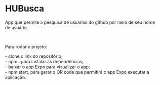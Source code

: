 # HUBusca

<p>App que permite a pesquisa de usuários do github por meio de seu nome de usuário.</p>
<br/>
<p>Para rodar o projeto:</p>
- clone o link do repositório;
<br/>
- npm i para instalar as dependências;
<br/>
- baixar o app Expo para visualizar o app;
<br/>
- npm start, para gerar o QR code que permitirá o app Expo executar a aplicação.
